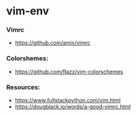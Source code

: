 # vim-env

### Vimrc
- https://github.com/amix/vimrc

### Colorshemes:
- https://github.com/flazz/vim-colorschemes

### Resources:
- https://www.fullstackpython.com/vim.html
- https://dougblack.io/words/a-good-vimrc.html
